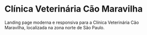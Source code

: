 # Clínica Veterinária Cão Maravilha

Landing page moderna e responsiva para a Clínica Veterinária Cão Maravilha, localizada na zona norte de São Paulo.
